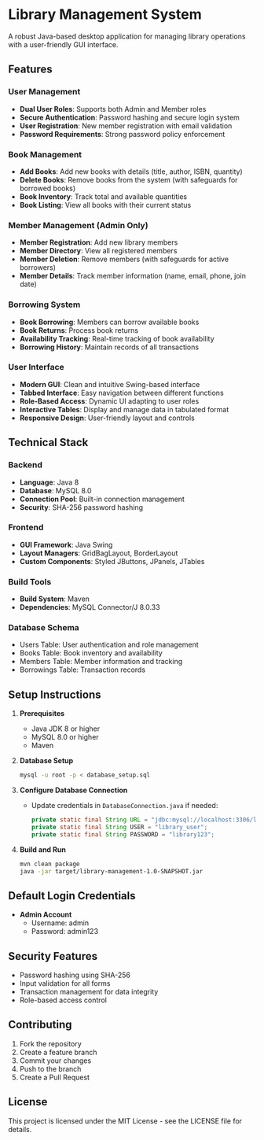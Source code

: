 # Library Management System

A robust Java-based desktop application for managing library operations with a user-friendly GUI interface.

## Features

### User Management
- **Dual User Roles**: Supports both Admin and Member roles
- **Secure Authentication**: Password hashing and secure login system
- **User Registration**: New member registration with email validation
- **Password Requirements**: Strong password policy enforcement

### Book Management
- **Add Books**: Add new books with details (title, author, ISBN, quantity)
- **Delete Books**: Remove books from the system (with safeguards for borrowed books)
- **Book Inventory**: Track total and available quantities
- **Book Listing**: View all books with their current status

### Member Management (Admin Only)
- **Member Registration**: Add new library members
- **Member Directory**: View all registered members
- **Member Deletion**: Remove members (with safeguards for active borrowers)
- **Member Details**: Track member information (name, email, phone, join date)

### Borrowing System
- **Book Borrowing**: Members can borrow available books
- **Book Returns**: Process book returns
- **Availability Tracking**: Real-time tracking of book availability
- **Borrowing History**: Maintain records of all transactions

### User Interface
- **Modern GUI**: Clean and intuitive Swing-based interface
- **Tabbed Interface**: Easy navigation between different functions
- **Role-Based Access**: Dynamic UI adapting to user roles
- **Interactive Tables**: Display and manage data in tabulated format
- **Responsive Design**: User-friendly layout and controls

## Technical Stack

### Backend
- **Language**: Java 8
- **Database**: MySQL 8.0
- **Connection Pool**: Built-in connection management
- **Security**: SHA-256 password hashing

### Frontend
- **GUI Framework**: Java Swing
- **Layout Managers**: GridBagLayout, BorderLayout
- **Custom Components**: Styled JButtons, JPanels, JTables

### Build Tools
- **Build System**: Maven
- **Dependencies**: MySQL Connector/J 8.0.33

### Database Schema
- Users Table: User authentication and role management
- Books Table: Book inventory and availability
- Members Table: Member information and tracking
- Borrowings Table: Transaction records

## Setup Instructions

1. **Prerequisites**
   - Java JDK 8 or higher
   - MySQL 8.0 or higher
   - Maven

2. **Database Setup**
   ```bash
   mysql -u root -p < database_setup.sql
   ```

3. **Configure Database Connection**
   - Update credentials in `DatabaseConnection.java` if needed:
     ```java
     private static final String URL = "jdbc:mysql://localhost:3306/library_db";
     private static final String USER = "library_user";
     private static final String PASSWORD = "library123";
     ```

4. **Build and Run**
   ```bash
   mvn clean package
   java -jar target/library-management-1.0-SNAPSHOT.jar
   ```

## Default Login Credentials
- **Admin Account**
  - Username: admin
  - Password: admin123


## Security Features
- Password hashing using SHA-256
- Input validation for all forms
- Transaction management for data integrity
- Role-based access control

## Contributing
1. Fork the repository
2. Create a feature branch
3. Commit your changes
4. Push to the branch
5. Create a Pull Request

## License
This project is licensed under the MIT License - see the LICENSE file for details. 
